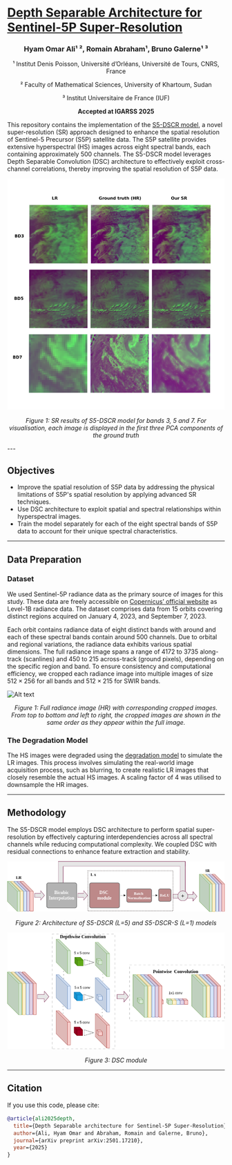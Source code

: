 # [Depth Separable Architecture for Sentinel-5P Super-Resolution](https://arxiv.org/abs/2501.17210)


<h3 align="center">Hyam Omar Ali¹ ², Romain Abraham¹, Bruno Galerne¹ ³</h3>

<p align="center">¹ Institut Denis Poisson, Université d’Orléans, Université de Tours, CNRS, France</p>  
<p align="center">² Faculty of Mathematical Sciences, University of Khartoum, Sudan</p>  
<p align="center">³ Institut Universitaire de France (IUF)</p>

<p align="center"><strong>Accepted at IGARSS 2025</strong></p>


This repository contains the implementation of the [S5-DSCR model](https://arxiv.org/abs/2501.17210), a novel super-resolution (SR) approach designed to enhance the spatial resolution of Sentinel-5 Precursor (S5P) satellite data. The S5P satellite provides extensive hyperspectral (HS) images across eight spectral bands, each containing approximately 500 channels. The S5-DSCR model leverages Depth Separable Convolution (DSC) architecture to effectively exploit cross-channel correlations, thereby improving the spatial resolution of S5P data. 


![Alt text](images/SR_results.png)
<p align="center"><em>Figure 1: SR results of S5-DSCR model for bands 3, 5 and 7. For visualisation, each image is displayed in the first three PCA components of the ground truth</em></p>
---

## Objectives

- Improve the spatial resolution of S5P data by addressing the physical limitations of S5P's spatial resolution by applying advanced SR techniques.
- Use DSC architecture to exploit spatial and spectral relationships within hyperspectral images.
- Train the model separately for each of the eight spectral bands of S5P data to account for their unique spectral characteristics.

---

## Data Preparation 

### Dataset 

We used Sentinel-5P radiance data as the primary source of images for this study. These data are freely accessible on [Copernicus’ official website](https://dataspace.copernicus.eu/) as Level-1B radiance data. The dataset comprises data from $15$ orbits covering distinct regions acquired on January 4, 2023, and September 7, 2023. 

Each orbit contains radiance data of eight distinct bands with around and each of these spectral bands contain around 500 channels. Due to orbital and regional variations, the radiance data exhibits various spatial dimensions. The full radiance image spans a range of $4172$ to $3735$ along-track (scanlines) and $450$ to $215$  across-track (ground pixels), depending on the specific region and band. To ensure consistency and computational efficiency,  we cropped each radiance image into multiple images of size $512\times256$ for all bands and $512\times215$ for SWIR bands.

![Alt text](images/Image_split.png)
<p align="center"><em>Figure 1: Full radiance image (HR) with corresponding cropped images. From top to bottom and left to right, the cropped images are shown in the same order as they appear within the full image.</em></p>

### The Degradation Model

The HS images were degraded using the [degradation model](https://github.com/alcarbone/S5P_SISR_Toolbox/blob/main/) to simulate the LR images. This process involves simulating the real-world image acquisition process, such as blurring, to create realistic LR images that closely resemble the actual HS images. A scaling factor of $4$ was utilised to downsample the HR images.

---

## Methodology

The S5-DSCR model employs DSC architecture to perform spatial super-resolution by effectively capturing interdependencies across all spectral channels while reducing computational complexity. We coupled DSC with residual connections to enhance feature extraction and stability.




![Alt text](images/architecture.png)
<p align="center"><em>Figure 2: Architecture of S5-DSCR (L=5) and S5-DSCR-S (L=1) models</em></p>



![Alt text](images/DSC.png)
<p align="center"><em>Figure 3: DSC module</em></p>





---

## Citation

If you use this code, please cite:

```bibtex
@article{ali2025depth,
  title={Depth Separable architecture for Sentinel-5P Super-Resolution},
  author={Ali, Hyam Omar and Abraham, Romain and Galerne, Bruno},
  journal={arXiv preprint arXiv:2501.17210},
  year={2025}
}
